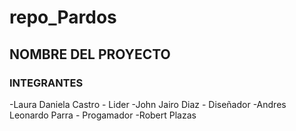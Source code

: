 # repo_Pardos

## NOMBRE DEL PROYECTO

### INTEGRANTES

-Laura Daniela Castro - Lider
-John Jairo Diaz - Diseñador
-Andres Leonardo Parra - Progamador
-Robert Plazas
